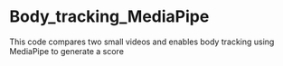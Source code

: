 # Body_tracking_MediaPipe
This code compares two small videos and enables body tracking using MediaPipe to generate a score

